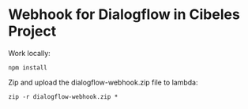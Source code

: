 # Webhook for Dialogflow in Cibeles Project

Work locally:

    npm install
    
Zip and upload the dialogflow-webhook.zip file to lambda:

    zip -r dialogflow-webhook.zip *
